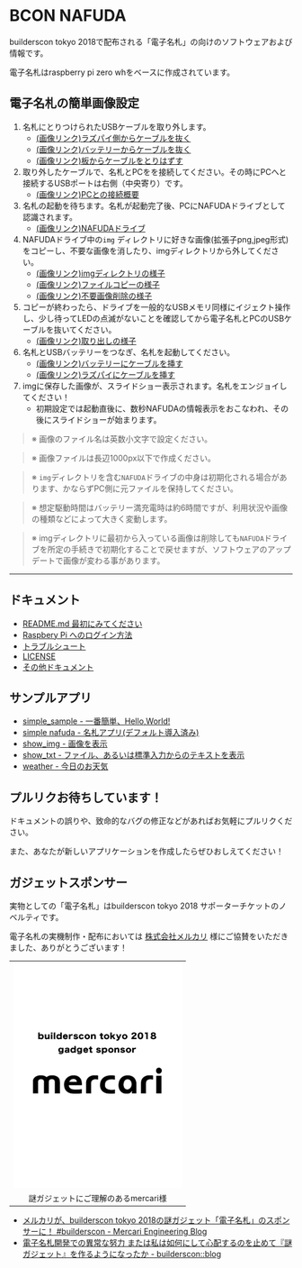 BCON NAFUDA
======

builderscon tokyo 2018で配布される「電子名札」の向けのソフトウェアおよび情報です。

電子名札はraspberry pi zero whをベースに作成されています。


## 電子名札の簡単画像設定

1. 名札にとりつけられたUSBケーブルを取り外します。
    - [(画像リンク)ラズパイ側からケーブルを抜く](docs/assets/connect_center_usb_port_before.jpg)
    - [(画像リンク)バッテリーからケーブルを抜く](docs/assets/plugin_usb_battery.jpg)
    - [(画像リンク)板からケーブルをとりはずす](docs/assets/detach_cable.jpg)
2. 取り外したケーブルで、名札とPCをを接続してください。その時にPCへと接続するUSBポートは右側（中央寄り）です。
    - [(画像リンク)PCとの接続概要](docs/assets/connect_nafuda_to_pc.jpg)
3. 名札の起動を待ちます。名札が起動完了後、PCにNAFUDAドライブとして認識されます。
    - [(画像リンク)NAFUDAドライブ](docs/assets/nafuda_drive.jpg)
4. NAFUDAドライブ中の`img` ディレクトリに好きな画像(拡張子png,jpeg形式)をコピーし、不要な画像を消したり、imgディレクトリから外してください。
    - [(画像リンク)imgディレクトリの様子](docs/assets/nafuda_drive_img_dir.jpg)
    - [(画像リンク)ファイルコピーの様子](docs/assets/img_copy.jpg)
    - [(画像リンク)不要画像削除の様子](docs/assets/delete_img.jpg)
5. コピーが終わったら、ドライブを一般的なUSBメモリ同様にイジェクト操作し、少し待ってLEDの点滅がないことを確認してから電子名札とPCのUSBケーブルを抜いてください。
    - [(画像リンク)取り出しの様子](docs/assets/eject_nafuda.jpg)
6. 名札とUSBバッテリーをつなぎ、名札を起動してください。
    - [(画像リンク)バッテリーにケーブルを挿す](docs/assets/plugin_usb_battery.jpg)
    - [(画像リンク)ラズパイにケーブルを挿す](docs/assets/connect_center_usb_port_before.jpg)
7. imgに保存した画像が、スライドショー表示されます。名札をエンジョイしてください！
    - 初期設定では起動直後に、数秒NAFUDAの情報表示をおこなわれ、その後にスライドショーが始まります。

> ※ 画像のファイル名は英数小文字で設定ください。

> ※ 画像ファイルは長辺1000px以下で作成ください。

> ※ `img`ディレクトリを含む`NAFUDA`ドライブの中身は初期化される場合があります、かならずPC側に元ファイルを保持してください。

> ※ 想定駆動時間はバッテリー満充電時は約6時間ですが、利用状況や画像の種類などによって大きく変動します。

> ※ imgディレクトリに最初から入っている画像は削除しても`NAFUDA`ドライブを所定の手続きで初期化することで戻せますが、ソフトウェアのアップデートで画像が変わる事があります。

***


## ドキュメント

- [README.md 最初にみてください](docs/README.md)
- [Raspbery Pi へのログイン方法](docs/HOW_TO_LOGIN.md)
- [トラブルシュート](docs/TROUBLESHOOT.md)
- [LICENSE](docs/LICENSE.md)
- [その他ドキュメント](docs/)


## サンプルアプリ

- [simple_sample - 一番簡単、Hello,World!](simple_sample/README.md)
- [simple nafuda - 名札アプリ(デフォルト導入済み)](simple_nafuda/)
- [show_img - 画像を表示](show_img/)
- [show_txt - ファイル、あるいは標準入力からのテキストを表示](show_txt/)
- [weather - 今日のお天気](weather/)


## プルリクお待ちしています！

ドキュメントの誤りや、致命的なバグの修正などがあればお気軽にプルリクください。

また、あなたが新しいアプリケーションを作成したらぜひおしえてください！


## ガジェットスポンサー

実物としての「電子名札」はbuilderscon tokyo 2018 サポーターチケットのノベルティです。

電子名札の実機制作・配布においては [株式会社メルカリ](https://about.mercari.com/) 様にご協賛をいただきました、ありがとうございます！

||
|:---:|
| ![mercari](bootup/virtual_sd_builder/skel/img/gadget_sponsor_mercari.png) |
|謎ガジェットにご理解のあるmercari様|


- [メルカリが、builderscon tokyo 2018の謎ガジェット「電子名札」のスポンサーに！ \#builderscon \- Mercari Engineering Blog](https://tech.mercari.com/entry/2018/08/14/120000)
- [電子名札開発での異常な努力 または私は如何にして心配するのを止めて『謎ガジェット』を作るようになったか \- builderscon::blog](https://blog.builderscon.io/entry/2018/08/09/100000)

